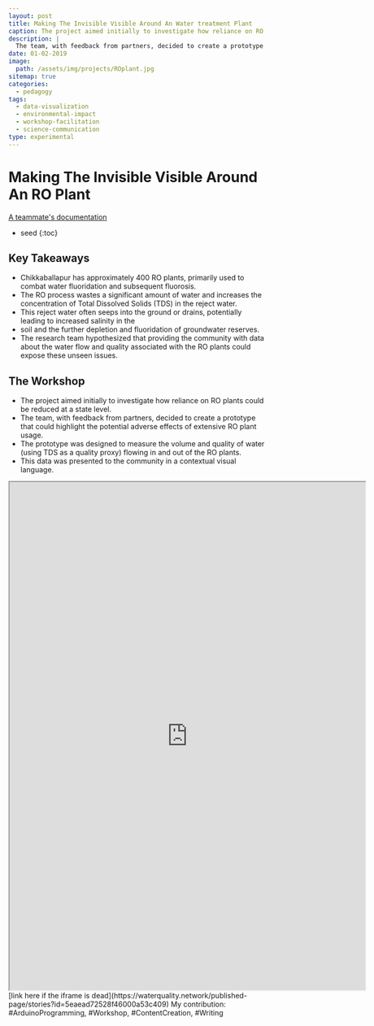 ```yaml
---
layout: post
title: Making The Invisible Visible Around An Water treatment Plant
caption: The project aimed initially to investigate how reliance on RO plants could be reduced at a state level.
description: |
  The team, with feedback from partners, decided to create a prototype that could highlight the potential adverse effects of extensive RO plant usage.
date: 01-02-2019
image:
  path: /assets/img/projects/ROplant.jpg
sitemap: true
categories:
  - pedagogy
tags:
  - data-visualization
  - environmental-impact
  - workshop-facilitation
  - science-communication
type: experimental
---
```


# Making The Invisible Visible Around An RO Plant

[A teammate's documentation](https://www.behance.net/gallery/98819927/Making-Invisible-visible-around-an-RO-plant)
* seed
{:toc}

## Key Takeaways

- Chikkaballapur has approximately 400 RO plants, primarily used to combat water fluoridation and subsequent fluorosis.
- The RO process wastes a significant amount of water and increases the concentration of Total Dissolved Solids (TDS) in the reject water.
- This reject water often seeps into the ground or drains, potentially leading to increased salinity in the
- soil and the further depletion and fluoridation of groundwater reserves.
- The research team hypothesized that providing the community with data about the water flow and quality associated with the RO plants could expose these unseen issues.

## The Workshop

- The project aimed initially to investigate how reliance on RO plants could be reduced at a state level.
- The team, with feedback from partners, decided to create a prototype that could highlight the potential adverse effects of extensive RO plant usage.
- The prototype was designed to measure the volume and quality of water (using TDS as a quality proxy) flowing in and out of the RO plants.
- This data was presented to the community in a contextual visual language.

<iframe src="https://waterquality.network/published-page/stories?id=5eaead72528f46000a53c409" width="700" height="1000" class="resize-vertical"></iframe>
[link here if the iframe is dead](https://waterquality.network/published-page/stories?id=5eaead72528f46000a53c409)
My contribution: #ArduinoProgramming, #Workshop, #ContentCreation, #Writing
